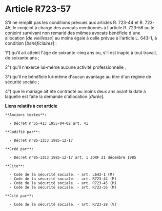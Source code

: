 # Article R723-57

S'il ne remplit pas les conditions prévues aux articles R. 723-44 et R. 723-45, le conjoint à charge des avocats mentionnés à
l'article R. 723-56 ou le conjoint survivant non remarié des mêmes avocats bénéficie d'une allocation [*de vieillesse*] au
moins égale à celle prévue à l'article L. 643-1, à condition [*bénéficiaires*] : 

1°) qu'il ait atteint l'âge de soixante-cinq ans ou, s'il est inapte à tout travail, de soixante ans ; 

2°) qu'il n'exerce lui-même aucune activité professionnelle ;

3°) qu'il ne bénéficie lui-même d'aucun avantage au titre d'un régime de sécurité sociale ; 

4°) que le mariage ait été contracté au moins deux ans avant la date à laquelle est faite la demande d'allocation [*durée*].

**Liens relatifs à cet article**

	**Anciens textes**:

	  - Décret n°55-413 1955-04-02 art. 41

	**Codifié par**:

	  - Décret n°85-1353 1985-12-17

	**Créé par**:

	  - Décret n°85-1353 1985-12-17 art. 1 JORF 21 décembre 1985

	**Cite**:

	  - Code de la sécurité sociale. - art. L643-1 (M)
	  - Code de la sécurité sociale. - art. R723-44 (M)
	  - Code de la sécurité sociale. - art. R723-45 (M)
	  - Code de la sécurité sociale. - art. R723-56 (M)

	**Cité par**:

	  - Code de la sécurité sociale. - art. R723-28 (V)
